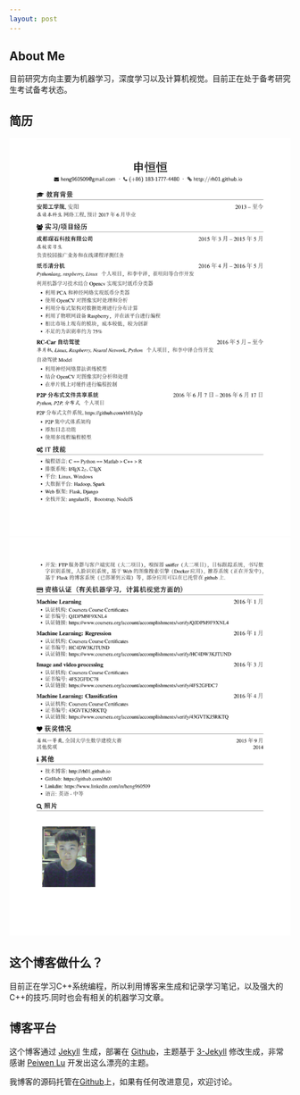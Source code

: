 ```yaml
---
layout: post
---
```


## About Me

目前研究方向主要为机器学习，深度学习以及计算机视觉。目前正在处于备考研究生考试备考状态。



## 简历

![resume](./pic/0001.jpg)
![resume](./pic/0002.jpg)


## 这个博客做什么？

目前正在学习C++系统编程，所以利用博客来生成和记录学习笔记，以及强大的C++的技巧.同时也会有相关的机器学习文章。


## 博客平台

这个博客通过 [Jekyll](http://jekyllrb.com/) 生成，部署在 [Github](https://pages.github.com)，主题基于 [3-Jekyll](https://github.com/P233/3-Jekyll) 修改生成，非常感谢 [Peiwen Lu](https://github.com/P233) 开发出这么漂亮的主题。

我博客的源码托管在[Github](https://github.com/rh01/rh01.github.io)上，如果有任何改进意见，欢迎讨论。
